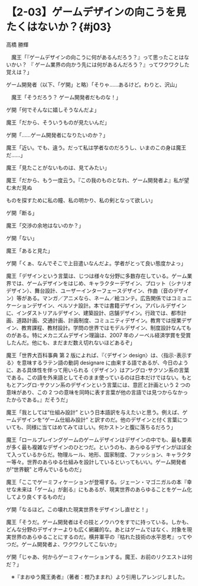 # 【2-03】ゲームデザインの向こうを見たくはないか？{#j03}

<div class="author">高橋 勝輝</div>

　魔王「『ゲームデザインの向こうに何があるんだろう？』って思ったことはないかい？ 『 ゲーム業界の向かう先には何があるんだろう？』ってワクワクした覚えは？」

 ゲーム開発者（以下、「ゲ開」と略）「そりゃ……あるけど。わりと、沢山」

　魔王「そうだろう？ ゲーム開発者だものな！」

 ゲ開「何でそんなに嬉しそうなんだよ」

 魔王「だから、そういうものが見たいんだ」

 ゲ開「……ゲーム開発者になりたいのか？」

 魔王「近い。でも、違う。だって私は学者なのだろうし、いまのこの身は魔王だ……」

 魔王「見たことがないものは、見てみたい」

 魔王「だから、もう一度云う。『この我のものとなれ、ゲーム開発者よ』私が望む未だ見ぬ

 ものを探すために私の瞳、私の明かり、私の剣となって欲しい」

 ゲ開「断る」

 魔王「交渉の余地はないのか？」

 ゲ開「ない」

 魔王「あると見た」

 ゲ開「くぁ、なんでそこで上目遣いなんだよ。学者がとって良い態度かよっ」

 魔王「デザインという言葉は、じつは様々な分野に多数存在している。ゲーム業界では、ゲームデザインをはじめ、キャラクターデザイン、プロット（シナリオデザイン）、舞台設計、ユーザーインターフェースデザイン、作曲（音のデザイン）等がある。マンガ／アニメなら、ネーム／絵コンテ。広告関係ではコミュニケーションデザイン、ペルソナ設計。本では書籍デザイン。アパレルデザインに、インダストリアルデザイン、建築設計、店舗デザイン。行政では、都市計画、道路計画、交通計画、計画制度、コミュニティデザイン。教育では授業デザイン、教育課程、教材設計。学問の世界ではモデルデザイン、制度設計なんてものがある。特にメカニズムデザイン理論は、2007 年のノーベル経済学賞を受賞したんだ。他にも、まだまだ数え切れないほどあるぞ」

 魔王「世界大百科事典 第 2 版によれば、『〈デザイン design〉は、〈指示･表示する〉を意味するラテン語の動詞 designare に由来する語であるが、今日のように、ある具体性を伴って用いられる〈デザイン〉はアングロ･サクソン系の言葉である。この語を外来語としてそのまま使っているのは日本だけではない。もともとアングロ･サクソン系のデザインという言葉には、意匠と計画という 2 つの意味があり、この 2 つの意味を同時に表す言葉が他の言語では見つからなかったからである。』だそうだ」

 魔王「我としては“仕組み設計” という日本語訳を与えたいと思う。例えば、ゲームデザインを“ゲーム仕組み設計” と訳すのだ。他のデザインと付く言葉についても、同様に当てはめてみてほしい。何かストンと腹に落ちるだろう」

 魔王「ロールプレイングゲームのゲームデザインはデザインの中でも、最も要素が多く最も複雑なデザインのひとつだ。というのも、あらゆるデザインがほぼ全て入っているからだ。物理ルール、地形、国家制度、ファッション、キャラクター等々。世界のあらゆる仕組みを設計しているといってもいい。ゲーム開発者が“世界観” と呼んでいるものだ」

 魔王「ここでゲーミフィケーションが登場する。ジェーン・マゴニガルの本『幸せな未来は「ゲーム」が創る』にもあるが、現実世界のあらゆることをゲーム化してより良くするものだ」

 ゲ開「なるほど。この壊れた現実世界をデザインし直せと！」

 魔王「そうだ。ゲーム開発者はその技とノウハウをすでに持っている。しかも、どんな分野のデザイナーよりも広く網羅的な。あとはゲームではなく、対象を現実世界のあらゆることにするのだ。横井軍平の『枯れた技術の水平思考』ってやつだ。ゲーム開発者よ、ワクワクしてこないか」

 ゲ開「じゃあ、何からゲーミフィケーションする。魔王、お前のリクエストは何だ？」

　※『まおゆう魔王勇者』（著者：橙乃ままれ）より引用しアレンジしました。
